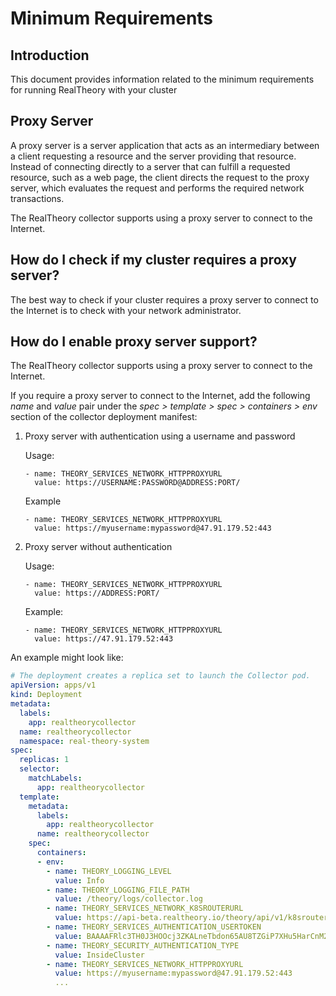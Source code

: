 # Minimum Requirements

## Introduction
This document provides information related to the minimum requirements for running RealTheory with your cluster

## Proxy Server

A proxy server is a server application that acts as an intermediary between a client requesting a resource and the server providing that resource. Instead of connecting directly to a server that can fulfill a requested resource, such as a web page, the client directs the request to the proxy server, which evaluates the request and performs the required network transactions.

The RealTheory collector supports using a proxy server to connect to the Internet.

## How do I check if my cluster requires a proxy server?

The best way to check if your cluster requires a proxy server to connect to the Internet is to check with your network administrator.

## How do I enable proxy server support?
The RealTheory collector supports using a proxy server to connect to the Internet.

If you require a proxy server to connect to the Internet, add the following *name* and *value* pair under the *spec > template > spec > containers > env* section of the collector deployment manifest:

1. Proxy server with authentication using a username and password

   Usage:
   ```
   - name: THEORY_SERVICES_NETWORK_HTTPPROXYURL
     value: https://USERNAME:PASSWORD@ADDRESS:PORT/
   ```

   Example
   ```
   - name: THEORY_SERVICES_NETWORK_HTTPPROXYURL
     value: https://myusername:mypassword@47.91.179.52:443
   ```

1. Proxy server without authentication

   Usage:
   ```
   - name: THEORY_SERVICES_NETWORK_HTTPPROXYURL
     value: https://ADDRESS:PORT/
   ```

   Example:
   ```
   - name: THEORY_SERVICES_NETWORK_HTTPPROXYURL
     value: https://47.91.179.52:443
   ```

An example might look like:

```yaml
# The deployment creates a replica set to launch the Collector pod.
apiVersion: apps/v1
kind: Deployment
metadata:
  labels:
    app: realtheorycollector
  name: realtheorycollector
  namespace: real-theory-system
spec:
  replicas: 1
  selector:
    matchLabels:
      app: realtheorycollector
  template:
    metadata:
      labels:
        app: realtheorycollector
      name: realtheorycollector
    spec:
      containers:
      - env:
        - name: THEORY_LOGGING_LEVEL
          value: Info
        - name: THEORY_LOGGING_FILE_PATH
          value: /theory/logs/collector.log
        - name: THEORY_SERVICES_NETWORK_K8SROUTERURL
          value: https://api-beta.realtheory.io/theory/api/v1/k8srouter
        - name: THEORY_SERVICES_AUTHENTICATION_USERTOKEN
          value: BAAAAFRlc3TH0J3HOOcj3ZKALneTbdon65AU8TZGiP7XHu5HarCnM2vcJolMqknGgeSXkY5AMXnNZpvi1acmBOCcE4rpkHlGxbovqv2Qs4dWOhwlpwnGgeSXkY5AMXnNZpvi1acmBOCcE4rpkHJ3HOOcj3ZKALne
        - name: THEORY_SECURITY_AUTHENTICATION_TYPE
          value: InsideCluster
        - name: THEORY_SERVICES_NETWORK_HTTPPROXYURL
          value: https://myusername:mypassword@47.91.179.52:443
          ...
```